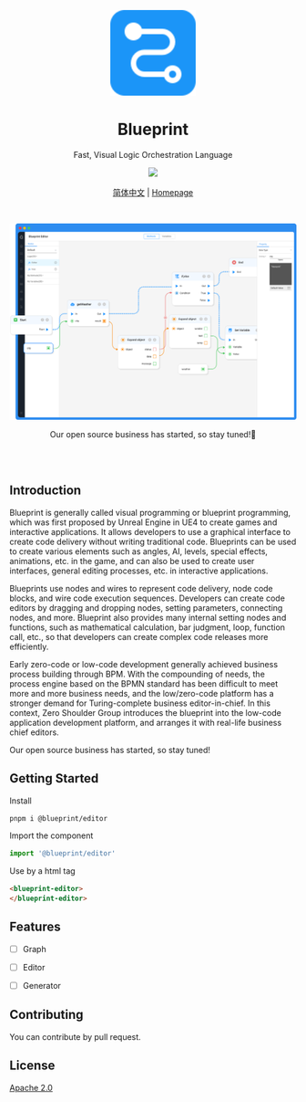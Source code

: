<p align="center">
<img src="/assets/images/favicon.svg" height="150">
</p>
<h1 align="center">
Blueprint
</h1>
<p align="center">
Fast, Visual Logic Orchestration Language<p>
<p align="center">
  <a href="https://www.npmjs.com/package/@orang/blueprint-editor"><img src="https://img.shields.io/npm/v/@orang/blueprint-editor?color=1B95F8&label=npm"></a>
<p>

<p align="center">
<a href="./README.zh-CN.md">简体中文</a> | <a href="https://blueprint.orang.cloud">Homepage</a>
</p>

<img src="./img/header.png" alt="" />

<a href="https://blueprint.orang.cloud"><img src="/assets/images/intro.png" alt=""></a>

<p align="center">
Our open source business has started, so stay tuned!🙏
</p>

<br>
<br>

## Introduction

Blueprint is generally called visual programming or blueprint programming, which was first proposed by Unreal Engine in UE4 to create games and interactive applications. It allows developers to use a graphical interface to create code delivery without writing traditional code. Blueprints can be used to create various elements such as angles, AI, levels, special effects, animations, etc. in the game, and can also be used to create user interfaces, general editing processes, etc. in interactive applications.

Blueprints use nodes and wires to represent code delivery, node code blocks, and wire code execution sequences. Developers can create code editors by dragging and dropping nodes, setting parameters, connecting nodes, and more. Blueprint also provides many internal setting nodes and functions, such as mathematical calculation, bar judgment, loop, function call, etc., so that developers can create complex code releases more efficiently.

Early zero-code or low-code development generally achieved business process building through BPM. With the compounding of needs, the process engine based on the BPMN standard has been difficult to meet more and more business needs, and the low/zero-code platform has a stronger demand for Turing-complete business editor-in-chief. In this context, Zero Shoulder Group introduces the blueprint into the low-code application development platform, and arranges it with real-life business chief editors.

Our open source business has started, so stay tuned!

## Getting Started

Install
``` bash
pnpm i @blueprint/editor
```

Import the component

``` typescript
import '@blueprint/editor'
```

Use by a html tag

``` html
<blueprint-editor>
</blueprint-editor>
```

## Features

- [ ] Graph
- [ ] Editor
- [ ] Generator


## Contributing
You can contribute by pull request.


## License
[Apache 2.0](./LICENSE)
